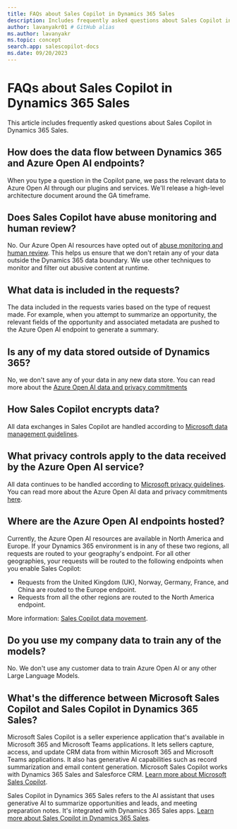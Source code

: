 ```yaml
---
title: FAQs about Sales Copilot in Dynamics 365 Sales
description: Includes frequently asked questions about Sales Copilot in Dynamics 365 Sales, covering various aspects such as privacy, data security, data management, and more.
author: lavanyakr01 # GitHub alias
ms.author: lavanyakr
ms.topic: concept
search.app: salescopilot-docs
ms.date: 09/20/2023
---
```


# FAQs about Sales Copilot in Dynamics 365 Sales

This article includes frequently asked questions about Sales Copilot in Dynamics 365 Sales.

## How does the data flow between Dynamics 365 and Azure Open AI endpoints?

When you type a question in the Copilot pane, we pass the relevant data to Azure Open AI through our plugins and services. We'll release a high-level architecture document around the GA timeframe.

## Does Sales Copilot have abuse monitoring and human review?

No. Our Azure Open AI resources have opted out of [abuse monitoring and human review](/legal/cognitive-services/openai/data-privacy#how-can-customers-get-an-exemption-from-abuse-monitoring-and-human-review). This helps us ensure that we don't retain any of your data outside the Dynamics 365 data boundary. We use other techniques to monitor and filter out abusive content at runtime.

## What data is included in the requests?

The data included in the requests varies based on the type of request made. For example, when you attempt to summarize an opportunity, the relevant fields of the opportunity and associated metadata are pushed to the Azure Open AI endpoint to generate a summary.

## Is any of my data stored outside of Dynamics 365?

No, we don't save any of your data in any new data store. You can read more about the [Azure Open AI data and privacy commitments](/azure/ai-services/openai/faq#data-and-privacy)

## How Sales Copilot encrypts data?

All data exchanges in Sales Copilot are handled according to [Microsoft data management guidelines](https://www.microsoft.com/trust-center/privacy/data-management).

## What privacy controls apply to the data received by the Azure Open AI service?

All data continues to be handled according to [Microsoft privacy guidelines](/compliance/assurance/assurance-privacy). You can read more about the Azure Open AI data and privacy commitments [here](/azure/ai-services/openai/faq#data-and-privacy).

## Where are the Azure Open AI endpoints hosted?

Currently, the Azure Open AI resources are available in North America and Europe. If your Dynamics 365 environment is in any of these two regions, all requests are routed to your geography's endpoint. For all other geographies, your requests will be routed to the following endpoints when you enable Sales Copilot:

- Requests from the United Kingdom (UK), Norway, Germany, France, and China are routed to the Europe endpoint. 
- Requests from all the other regions are routed to the North America endpoint.

More information: [Sales Copilot data movement](sales-copilot-data-movement.md).

## Do you use my company data to train any of the models?

No. We don't use any customer data to train Azure Open AI or any other Large Language Models.

## What's the difference between Microsoft Sales Copilot and Sales Copilot in Dynamics 365 Sales?

Microsoft Sales Copilot is a seller experience application that's available in Microsoft 365 and Microsoft Teams applications. It lets sellers capture, access, and update CRM data from within Microsoft 365 and Microsoft Teams applications. It also has generative AI capabilities such as record summarization and email content generation. Microsoft Sales Copilot works with Dynamics 365 Sales and Salesforce CRM. [Learn more about Microsoft Sales Copilot](/microsoft-sales-copilot/introduction). 

Sales Copilot in Dynamics 365 Sales refers to the AI assistant that uses generative AI to summarize opportunities and leads, and meeting preparation notes. It's integrated with Dynamics 365 Sales apps. [Learn more about Sales Copilot in Dynamics 365 Sales](copilot-overview.md).